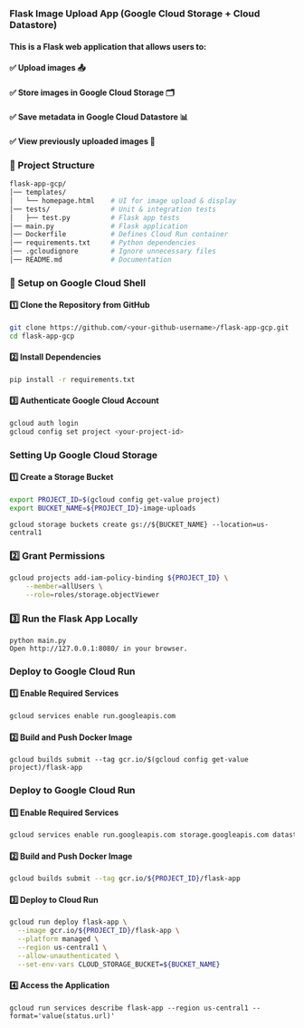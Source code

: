 ### Flask Image Upload App (Google Cloud Storage + Cloud Datastore)
#### This is a Flask web application that allows users to:
#### ✅ Upload images 📤
#### ✅ Store images in Google Cloud Storage 🗂️
#### ✅ Save metadata in Google Cloud Datastore 📊
#### ✅ View previously uploaded images 👀


### 📂 Project Structure
``` bash
flask-app-gcp/
│── templates/
│   └── homepage.html    # UI for image upload & display
│── tests/               # Unit & integration tests
│   ├── test.py          # Flask app tests
│── main.py              # Flask application
│── Dockerfile           # Defines Cloud Run container
│── requirements.txt     # Python dependencies
│── .gcloudignore        # Ignore unnecessary files
│── README.md            # Documentation

```

### 🚀 Setup on Google Cloud Shell
#### 1️⃣ Clone the Repository from GitHub
``` bash
git clone https://github.com/<your-github-username>/flask-app-gcp.git
cd flask-app-gcp
```

#### 2️⃣ Install Dependencies
``` bash
pip install -r requirements.txt
```

#### 3️⃣ Authenticate Google Cloud Account
``` bash
gcloud auth login
gcloud config set project <your-project-id>

```
### Setting Up Google Cloud Storage
#### 1️⃣ Create a Storage Bucket
``` bash
export PROJECT_ID=$(gcloud config get-value project)
export BUCKET_NAME=${PROJECT_ID}-image-uploads
```
```
gcloud storage buckets create gs://${BUCKET_NAME} --location=us-central1
```

### 2️⃣ Grant Permissions
``` bash
gcloud projects add-iam-policy-binding ${PROJECT_ID} \
    --member=allUsers \
    --role=roles/storage.objectViewer
```

### 3️⃣ Run the Flask App Locally
```
python main.py
Open http://127.0.0.1:8080/ in your browser.
```
### Deploy to Google Cloud Run

#### 1️⃣ Enable Required Services
``` bash
gcloud services enable run.googleapis.com
```
#### 2️⃣ Build and Push Docker Image
```
gcloud builds submit --tag gcr.io/$(gcloud config get-value project)/flask-app
```

### Deploy to Google Cloud Run
#### 1️⃣ Enable Required Services
``` bash
gcloud services enable run.googleapis.com storage.googleapis.com datastore.googleapis.com
```

#### 2️⃣ Build and Push Docker Image
``` bash
gcloud builds submit --tag gcr.io/${PROJECT_ID}/flask-app
```
#### 3️⃣ Deploy to Cloud Run
``` bash
gcloud run deploy flask-app \
  --image gcr.io/${PROJECT_ID}/flask-app \
  --platform managed \
  --region us-central1 \
  --allow-unauthenticated \
  --set-env-vars CLOUD_STORAGE_BUCKET=${BUCKET_NAME}
```
#### 4️⃣ Access the Application
```
gcloud run services describe flask-app --region us-central1 --format='value(status.url)'
```
